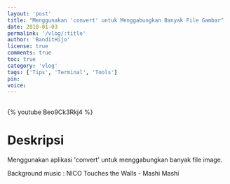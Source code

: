 ```yaml
---
layout: 'post'
title: "Menggunakan 'convert' untuk Menggabungkan Banyak File Gambar"
date: 2018-01-03
permalink: '/vlog/:title'
author: 'BanditHijo'
license: true
comments: true
toc: true
category: 'vlog'
tags: ['Tips', 'Terminal', 'Tools']
pin:
voice:
---
```


<div style="margin-top:30px;"></div>

{% youtube Beo9Ck3Rkj4 %}

# Deskripsi

Menggunakan aplikasi 'convert' untuk menggabungkan banyak file image.

Background music :
NICO Touches the Walls - Mashi Mashi
